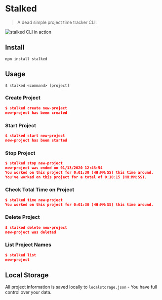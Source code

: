 # Stalked

> A dead simple project time tracker CLI.

<img src='https://i.imgur.com/Gx5hpZH.png' alt="stalked CLI in action"></img>

## Install

```
npm install stalked
```

## Usage

```
$ stalked <command> [project]
```

### Create Project

```json
$ stalked create new-project
new-project has been created
```

### Start Project

```json
$ stalked start new-project
new-project has been started
```

### Stop Project

```json
$ stalked stop new-project
new-project was ended on 01/13/2020 12:43:54
You worked on this project for 0:01:30 (HH:MM:SS) this time around.
You've worked on this project for a total of 0:10:15 (HH:MM:SS).
```

### Check Total Time on Project

```json
$ stalked time new-project
You worked on this project for 0:01:30 (HH:MM:SS) this time around.
```

### Delete Project

```json
$ stalked delete new-project
new-project was deleted
```

### List Project Names

```json
$ stalked list
new-project
```

## Local Storage

All project information is saved locally to `localstorage.json` - You have full control over your data.
